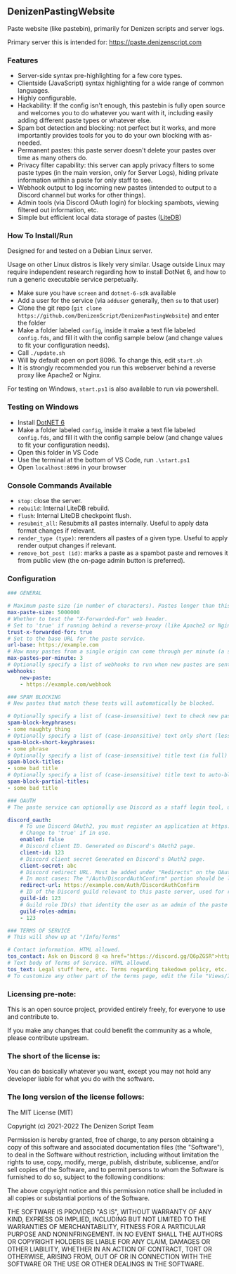 DenizenPastingWebsite
---------------------

Paste website (like pastebin), primarily for Denizen scripts and server logs.

Primary server this is intended for: https://paste.denizenscript.com

### Features

- Server-side syntax pre-highlighting for a few core types.
- Clientside (JavaScript) syntax highlighting for a wide range of common languages.
- Highly configurable.
- Hackability: If the config isn't enough, this pastebin is fully open source and welcomes you to do whatever you want with it, including easily adding different paste types or whatever else.
- Spam bot detection and blocking: not perfect but it works, and more importantly provides tools for you to do your own blocking with as-needed.
- Permanent pastes: this paste server doesn't delete your pastes over time as many others do.
- Privacy filter capability: this server can apply privacy filters to some paste types (in the main version, only for Server Logs), hiding private information within a paste for only staff to see.
- Webhook output to log incoming new pastes (intended to output to a Discord channel but works for other things).
- Admin tools (via Discord OAuth login) for blocking spambots, viewing filtered out information, etc.
- Simple but efficient local data storage of pastes ([LiteDB](https://www.litedb.org/))

### How To Install/Run

Designed for and tested on a Debian Linux server.

Usage on other Linux distros is likely very similar. Usage outside Linux may require independent research regarding how to install DotNet 6, and how to run a generic executable service perpetually.

- Make sure you have `screen` and `dotnet-6-sdk` available
- Add a user for the service (via `adduser` generally, then `su` to that user)
- Clone the git repo (`git clone https://github.com/DenizenScript/DenizenPastingWebsite`) and enter the folder
- Make a folder labeled `config`, inside it make a text file labeled `config.fds`, and fill it with the config sample below (and change values to fit your configuration needs).
- Call `./update.sh`
- Will by default open on port 8096. To change this, edit `start.sh`
- It is strongly recommended you run this webserver behind a reverse proxy like Apache2 or Nginx.

For testing on Windows, `start.ps1` is also available to run via powershell.


### Testing on Windows

- Install [DotNET 6](https://dotnet.microsoft.com/download/dotnet/6.0)
- Make a folder labeled `config`, inside it make a text file labeled `config.fds`, and fill it with the config sample below (and change values to fit your configuration needs).
- Open this folder in VS Code
- Use the terminal at the bottom of VS Code, run `.\start.ps1`
- Open `localhost:8096` in your browser

### Console Commands Available

- `stop`: close the server.
- `rebuild`: Internal LiteDB rebuild.
- `flush`: Internal LiteDB checkpoint flush.
- `resubmit_all`: Resubmits all pastes internally. Useful to apply data format changes if relevant.
- `render_type (type)`: rerenders all pastes of a given type. Useful to apply render output changes if relevant.
- `remove_bot_post (id)`: marks a paste as a spambot paste and removes it from public view (the on-page admin button is preferred).

### Configuration

```yml
### GENERAL

# Maximum paste size (in number of characters). Pastes longer than this will be trimmed. Reference value is 5 million, or approximately 5 megabytes.
max-paste-size: 5000000
# Whether to test the "X-Forwarded-For" web header.
# Set to 'true' if running behind a reverse-proxy (like Apache2 or Nginx), 'false' if directly exposed.
trust-x-forwarded-for: true
# Set to the base URL for the paste service.
url-base: https://example.com
# How many pastes from a single origin can come through per minute (a simple flood protection tool). If set to 0, the paste website is effectively read-only. Set to '99999' if you want effectively unlimited pastes.
max-pastes-per-minute: 3
# Optionally specify a list of webhooks to run when new pastes are sent. Webhook content will be a simple JSON-formatted payload with key "content" set to simple displayable text (intended for use as a Discord webhook).
webhooks:
    new-paste:
    - https://example.com/webhook

### SPAM BLOCKING
# New pastes that match these tests will automatically be blocked.

# Optionally specify a list of (case-insensitive) text to check new pastes for to trigger automatic spam blocking.
spam-block-keyphrases:
- some naughty thing
# Optionally specify a list of (case-insensitive) text only short (less than 20 line) pastes for.
spam-block-short-keyphrases:
- some phrase
# Optionally specify a list of (case-insensitive) title text (in full) to auto-block if detected.
spam-block-titles:
- some bad title
# Optionally specify a list of (case-insensitive) title text to auto-block if detected contained in a paste title.
spam-block-partial-titles:
- some bad title

### OAUTH
# The paste service can optionally use Discord as a staff login tool, using Discord OAuth, and a role to mark staff in your Discord guild.

discord_oauth:
    # To use Discord OAuth2, you must register an application at https://discord.com/developers/applications
    # Change to 'true' if in use.
    enabled: false
    # Discord client ID. Generated on Discord's OAuth2 page.
    client-id: 123
    # Discord client secret Generated on Discord's OAuth2 page.
    client-secret: abc
    # Discord redirect URL. Must be added under "Redirects" on the OAuth2 page.
    # In most cases: The "/Auth/DiscordAuthConfirm" portion should be left as-is and the base URL should match 'url-base'.
    redirect-url: https://example.com/Auth/DiscordAuthConfirm
    # ID of the Discord guild relevant to this paste server, used for roles check.
    guild-id: 123
    # Guild role ID(s) that identity the user as an admin of the paste site.
    guild-roles-admin:
    - 123

### TERMS OF SERVICE
# This will show up at "/Info/Terms"

# Contact information. HTML allowed.
tos_contact: Ask on Discord @ <a href="https://discord.gg/Q6pZGSR">https://discord.gg/Q6pZGSR</a> or send an email to <code>webmaster@example.com</code>.
# Text body of Terms of Service. HTML allowed.
tos_text: Legal stuff here, etc. Terms regarding takedown policy, etc. Probably include something like:<br>Pastes sent as spam or for advertising or "SEO" reasons will result in the uploader being blocked (if/when discovered).<br>Large numbers of pastes from a single user for any purpose may be ratelimited or blocked either automatically or manually.
# To customize any other part of the terms page, edit the file "Views/Info/Terms.cshtml"
```

### Licensing pre-note:

This is an open source project, provided entirely freely, for everyone to use and contribute to.

If you make any changes that could benefit the community as a whole, please contribute upstream.

### The short of the license is:

You can do basically whatever you want, except you may not hold any developer liable for what you do with the software.

### The long version of the license follows:

The MIT License (MIT)

Copyright (c) 2021-2022 The Denizen Script Team

Permission is hereby granted, free of charge, to any person obtaining a copy
of this software and associated documentation files (the "Software"), to deal
in the Software without restriction, including without limitation the rights
to use, copy, modify, merge, publish, distribute, sublicense, and/or sell
copies of the Software, and to permit persons to whom the Software is
furnished to do so, subject to the following conditions:

The above copyright notice and this permission notice shall be included in all
copies or substantial portions of the Software.

THE SOFTWARE IS PROVIDED "AS IS", WITHOUT WARRANTY OF ANY KIND, EXPRESS OR
IMPLIED, INCLUDING BUT NOT LIMITED TO THE WARRANTIES OF MERCHANTABILITY,
FITNESS FOR A PARTICULAR PURPOSE AND NONINFRINGEMENT. IN NO EVENT SHALL THE
AUTHORS OR COPYRIGHT HOLDERS BE LIABLE FOR ANY CLAIM, DAMAGES OR OTHER
LIABILITY, WHETHER IN AN ACTION OF CONTRACT, TORT OR OTHERWISE, ARISING FROM,
OUT OF OR IN CONNECTION WITH THE SOFTWARE OR THE USE OR OTHER DEALINGS IN THE
SOFTWARE.
